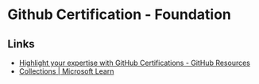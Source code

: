 # Github Certification - Foundation



## Links
- [Highlight your expertise with GitHub Certifications - GitHub Resources](https://resources.github.com/learn/certifications/)
- [Collections | Microsoft Learn](https://learn.microsoft.com/en-us/collections/o1njfe825p602p)

